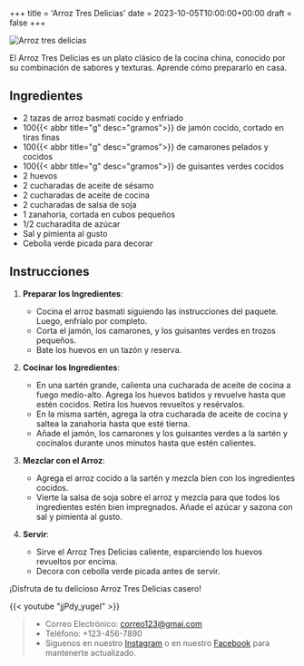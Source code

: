 +++
title = 'Arroz Tres Delicias'
date = 2023-10-05T10:00:00+00:00
draft = false
+++

![Arroz tres delicias](/img/arrozTresDelicias.png)


El Arroz Tres Delicias es un plato clásico de la cocina china, conocido por su combinación de sabores y texturas. Aprende cómo prepararlo en casa.

## Ingredientes

- 2 tazas de arroz basmati cocido y enfriado
- 100{{< abbr title="g" desc="gramos">}} de jamón cocido, cortado en tiras finas
- 100{{< abbr title="g" desc="gramos">}} de camarones pelados y cocidos
- 100{{< abbr title="g" desc="gramos">}} de guisantes verdes cocidos
- 2 huevos
- 2 cucharadas de aceite de sésamo
- 2 cucharadas de aceite de cocina
- 2 cucharadas de salsa de soja
- 1 zanahoria, cortada en cubos pequeños
- 1/2 cucharadita de azúcar
- Sal y pimienta al gusto
- Cebolla verde picada para decorar

## Instrucciones

1. **Preparar los Ingredientes**:
   - Cocina el arroz basmati siguiendo las instrucciones del paquete. Luego, enfríalo por completo.
   - Corta el jamón, los camarones, y los guisantes verdes en trozos pequeños.
   - Bate los huevos en un tazón y reserva.

2. **Cocinar los Ingredientes**:
   - En una sartén grande, calienta una cucharada de aceite de cocina a fuego medio-alto. Agrega los huevos batidos y revuelve hasta que estén cocidos. Retira los huevos revueltos y resérvalos.
   - En la misma sartén, agrega la otra cucharada de aceite de cocina y saltea la zanahoria hasta que esté tierna.
   - Añade el jamón, los camarones y los guisantes verdes a la sartén y cocínalos durante unos minutos hasta que estén calientes.

3. **Mezclar con el Arroz**:
   - Agrega el arroz cocido a la sartén y mezcla bien con los ingredientes cocidos.
   - Vierte la salsa de soja sobre el arroz y mezcla para que todos los ingredientes estén bien impregnados. Añade el azúcar y sazona con sal y pimienta al gusto.

4. **Servir**:
   - Sirve el Arroz Tres Delicias caliente, esparciendo los huevos revueltos por encima.
   - Decora con cebolla verde picada antes de servir.

¡Disfruta de tu delicioso Arroz Tres Delicias casero!


{{< youtube "jjPdy_yugeI" >}}



> - Correo Electrónico: correo123@gmai.com
> - Teléfono: +123-456-7890
> - Siguenos en nuestro [Instagram](https://www.instagram.com/) o en nuestro [Facebook](https://www.facebook.com/?locale=es_ES) para mantenerte actualizado.